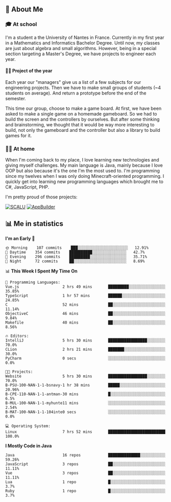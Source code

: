 ## 👀 About Me

### 🎓 At school

I'm a student a the University of Nantes in France. Currently in my first year in a Mathematics and Informatics Bachelor Degree. Until now, my classes are just about algebra and small algorithms. However, being in a special section targeting a Master's Degree, we have projects to engineer each year. 

#### 🔧🔬 Project of the year

Each year our "managers" give us a list of a few subjects for our engineering projects. Then we have to make small groups of students (~4 students on average). And return a prototype before the end of the semester.

This time our group, choose to make a game board. At first, we have been asked to make a single game on a homemade gameboard. So we had to build the screen and the controllers by ourselves. 
But after some thinking and brainstorming, we thought that it would be way more interesting to build, not only the gameboard and the controller but also a library to build games for it.

### 👨‍💻 At home

When I'm coming back to my place, I love learning new technologies and giving myself challenges. My main language is Java, mainly because I love OOP but also because it's the one I'm the most used to. I'm programming since my twelves when I was only doing Minecraft-oriented programming.  I quickly get into learning new programming languages which brought me to C#, JavaScript, PHP. 

I'm pretty proud of those projects:

[![SCALU](https://github-readme-stats.vercel.app/api/pin?username=renardfute&repo=SCALU)](https://github.com/renardfute/scalu)
[![AppBuilder](https://github-readme-stats.vercel.app/api/pin?username=pulsedev2&repo=AppBuilder)](https://github.com/pulsedev2/AppBuilder)

## 📊 Me in statistics
<!--START_SECTION:waka-->
**I'm an Early 🐤** 

```text
🌞 Morning    107 commits    ███░░░░░░░░░░░░░░░░░░░░░░   12.91% 
🌆 Daytime    354 commits    ██████████░░░░░░░░░░░░░░░   42.7% 
🌃 Evening    296 commits    █████████░░░░░░░░░░░░░░░░   35.71% 
🌙 Night      72 commits     ██░░░░░░░░░░░░░░░░░░░░░░░   8.69%

```


📊 **This Week I Spent My Time On** 

```text
💬 Programming Languages: 
Vue.js                   2 hrs 49 mins       █████████░░░░░░░░░░░░░░░░   35.85% 
TypeScript               1 hr 57 mins        ██████░░░░░░░░░░░░░░░░░░░   24.85% 
C                        52 mins             ██░░░░░░░░░░░░░░░░░░░░░░░   11.14% 
ObjectiveC               46 mins             ██░░░░░░░░░░░░░░░░░░░░░░░   9.84% 
Makefile                 40 mins             ██░░░░░░░░░░░░░░░░░░░░░░░   8.56%

🔥 Editors: 
IntelliJ                 5 hrs 30 mins       █████████████████░░░░░░░░   70.0% 
CLion                    2 hrs 21 mins       ███████░░░░░░░░░░░░░░░░░░   30.0% 
PyCharm                  0 secs              ░░░░░░░░░░░░░░░░░░░░░░░░░   0.0%

🐱‍💻 Projects: 
Website                  5 hrs 30 mins       █████████████████░░░░░░░░   70.0% 
B-PSU-100-NAN-1-1-bsnavy-1 hr 38 mins        █████░░░░░░░░░░░░░░░░░░░░   20.96% 
B-CPE-110-NAN-1-1-antman-30 mins             █░░░░░░░░░░░░░░░░░░░░░░░░   6.5% 
B-MUL-100-NAN-1-1-myhunte11 mins             ░░░░░░░░░░░░░░░░░░░░░░░░░   2.54% 
B-MAT-100-NAN-1-1-104inte0 secs              ░░░░░░░░░░░░░░░░░░░░░░░░░   0.0%

💻 Operating System: 
Linux                    7 hrs 52 mins       █████████████████████████   100.0%

```

**I Mostly Code in Java** 

```text
Java                     16 repos            ██████████████░░░░░░░░░░░   59.26% 
JavaScript               3 repos             ██░░░░░░░░░░░░░░░░░░░░░░░   11.11% 
Vue                      3 repos             ██░░░░░░░░░░░░░░░░░░░░░░░   11.11% 
Lua                      1 repo              █░░░░░░░░░░░░░░░░░░░░░░░░   3.7% 
Ruby                     1 repo              █░░░░░░░░░░░░░░░░░░░░░░░░   3.7%

```



<!--END_SECTION:waka-->
